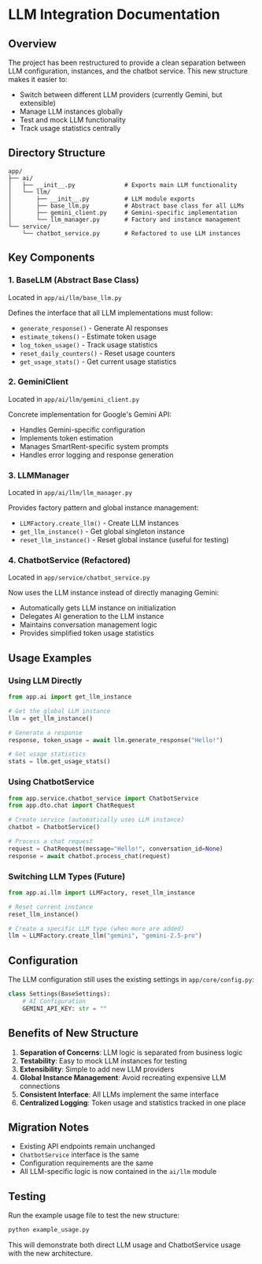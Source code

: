 # LLM Integration Documentation

## Overview

The project has been restructured to provide a clean separation between LLM configuration, instances, and the chatbot service. This new structure makes it easier to:

- Switch between different LLM providers (currently Gemini, but extensible)
- Manage LLM instances globally
- Test and mock LLM functionality
- Track usage statistics centrally

## Directory Structure

```
app/
├── ai/
│   ├── __init__.py              # Exports main LLM functionality
│   └── llm/
│       ├── __init__.py          # LLM module exports
│       ├── base_llm.py          # Abstract base class for all LLMs
│       ├── gemini_client.py     # Gemini-specific implementation
│       └── llm_manager.py       # Factory and instance management
└── service/
    └── chatbot_service.py       # Refactored to use LLM instances
```

## Key Components

### 1. BaseLLM (Abstract Base Class)

Located in `app/ai/llm/base_llm.py`

Defines the interface that all LLM implementations must follow:

- `generate_response()` - Generate AI responses
- `estimate_tokens()` - Estimate token usage
- `log_token_usage()` - Track usage statistics
- `reset_daily_counters()` - Reset usage counters
- `get_usage_stats()` - Get current usage statistics

### 2. GeminiClient

Located in `app/ai/llm/gemini_client.py`

Concrete implementation for Google's Gemini API:

- Handles Gemini-specific configuration
- Implements token estimation
- Manages SmartRent-specific system prompts
- Handles error logging and response generation

### 3. LLMManager

Located in `app/ai/llm/llm_manager.py`

Provides factory pattern and global instance management:

- `LLMFactory.create_llm()` - Create LLM instances
- `get_llm_instance()` - Get global singleton instance
- `reset_llm_instance()` - Reset global instance (useful for testing)

### 4. ChatbotService (Refactored)

Located in `app/service/chatbot_service.py`

Now uses the LLM instance instead of directly managing Gemini:

- Automatically gets LLM instance on initialization
- Delegates AI generation to the LLM instance
- Maintains conversation management logic
- Provides simplified token usage statistics

## Usage Examples

### Using LLM Directly

```python
from app.ai import get_llm_instance

# Get the global LLM instance
llm = get_llm_instance()

# Generate a response
response, token_usage = await llm.generate_response("Hello!")

# Get usage statistics
stats = llm.get_usage_stats()
```

### Using ChatbotService

```python
from app.service.chatbot_service import ChatbotService
from app.dto.chat import ChatRequest

# Create service (automatically uses LLM instance)
chatbot = ChatbotService()

# Process a chat request
request = ChatRequest(message="Hello!", conversation_id=None)
response = await chatbot.process_chat(request)
```

### Switching LLM Types (Future)

```python
from app.ai.llm import LLMFactory, reset_llm_instance

# Reset current instance
reset_llm_instance()

# Create a specific LLM type (when more are added)
llm = LLMFactory.create_llm("gemini", "gemini-2.5-pro")
```

## Configuration

The LLM configuration still uses the existing settings in `app/core/config.py`:

```python
class Settings(BaseSettings):
    # AI Configuration
    GEMINI_API_KEY: str = ""
```

## Benefits of New Structure

1. **Separation of Concerns**: LLM logic is separated from business logic
2. **Testability**: Easy to mock LLM instances for testing
3. **Extensibility**: Simple to add new LLM providers
4. **Global Instance Management**: Avoid recreating expensive LLM connections
5. **Consistent Interface**: All LLMs implement the same interface
6. **Centralized Logging**: Token usage and statistics tracked in one place

## Migration Notes

- Existing API endpoints remain unchanged
- `ChatbotService` interface is the same
- Configuration requirements are the same
- All LLM-specific logic is now contained in the `ai/llm` module

## Testing

Run the example usage file to test the new structure:

```bash
python example_usage.py
```

This will demonstrate both direct LLM usage and ChatbotService usage with the new architecture.
